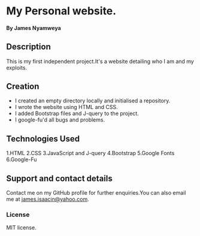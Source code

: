 # My Personal website.

#### By **James Nyamweya**

## Description

This is my first independent project.It's a website detailing who I am and my exploits.

## Creation

* I created an empty directory locally and initialised a repository.
* I wrote the website using HTML and CSS.
* I added Bootstrap files and J-query to the project.
* I google-fu'd all bugs and problems.


## Technologies Used
1.HTML
2.CSS
3.JavaScript and J-query
4.Bootstrap
5.Google Fonts
6.Google-Fu
## Support and contact details

Contact me on my GitHub profile for further enquiries.You can also email me at james.isaacin@yahoo.com.

### License

MIT license.
